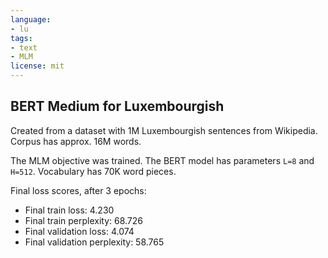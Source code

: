 ```yaml
---
language:
- lu
tags:
- text
- MLM
license: mit
---
```


## BERT Medium for Luxembourgish

Created from a dataset with 1M Luxembourgish sentences from Wikipedia. Corpus has approx. 16M words.

The MLM objective was trained. The BERT model has parameters `L=8` and `H=512`. Vocabulary has 70K word pieces.

Final loss scores, after 3 epochs:

- Final train loss: 4.230
- Final train perplexity: 68.726
- Final validation loss: 4.074
- Final validation perplexity: 58.765
